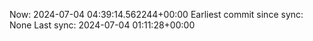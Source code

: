Now: 2024-07-04 04:39:14.562244+00:00 Earliest commit since sync: None Last sync: 2024-07-04 01:11:28+00:00
